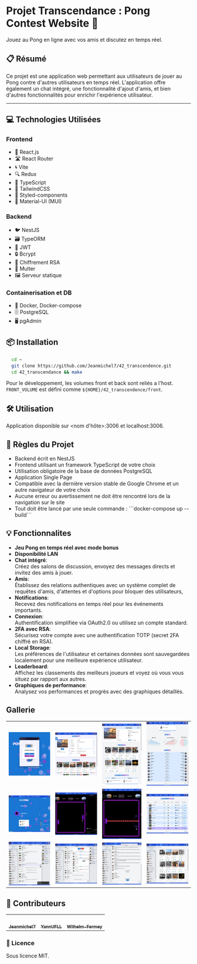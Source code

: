 # Projet Transcendance : Pong Contest Website 🏓
Jouez au Pong en ligne avec vos amis et discutez en temps réel.

## 📋 Résumé

Ce projet est une application web permettant aux utilisateurs de jouer au Pong contre d'autres utilisateurs en temps réel. L'application offre également un chat intégré, une fonctionnalité d'ajout d'amis, et bien d'autres fonctionnalités pour enrichir l'expérience utilisateur.

---

## 💻 Technologies Utilisées

### Frontend
- 📘 React.js
- 🛣️ React Router
- 🌀 Vite
- 🔍 Redux
- 🔧 TypeScript
- 💨 TailwindCSS
- 🎨 Styled-components
- 🌈 Material-UI (MUI)

### Backend
- 🐦 NestJS
- 🗃 TypeORM
- 🔐 JWT
- 🔒 Bcrypt
- 🔏 Chiffrement RSA
- 📂 Multer
- 🖼️ Serveur statique

### Containerisation et DB
- 🐳 Docker, Docker-compose
- 🗄️ PostgreSQL
- 🖥️ pgAdmin


## 📦 Installation

```bash
  cd ~
  git clone https://github.com/Jeanmichel7/42_transcendence.git
  cd 42_transcendance && make
```
Pour le développement, les volumes front et back sont reliés a l'host.  `FRONT_VOLUME` est défini comme `${HOME}/42_transcendence/front`.

## 🛠️ Utilisation
Application disponible sur <nom d'hôte>:3006 et localhost:3006.


## 📜 Règles du Projet
- Backend écrit en NestJS
- Frontend utilisant un framework TypeScript de votre choix
- Utilisation obligatoire de la base de données PostgreSQL
- Application Single Page
- Compatible avec la dernière version stable de Google Chrome et un autre navigateur de votre choix
- Aucune erreur ou avertissement ne doit être rencontré lors de la navigation sur le site
- Tout doit être lancé par une seule commande : \```docker-compose up --build\```


## 💡 Fonctionnalites

- **Jeu Pong en temps réel avec mode bonus**  
- **Disponibilité LAN**  
- **Chat intégré**:    
  Créez des salons de discussion, envoyez des messages directs et invitez des amis à jouer.
- **Amis**:    
  Établissez des relations authentiques avec un système complet de requêtes d'amis, d'attentes et d'options pour bloquer des utilisateurs, 
- **Notifications**:    
   Recevez des notifications en temps réel pour les événements importants.
- **Connexion**:      
    Authentification simplifiée via OAuth2.0 ou utilisez un compte standard.
- **2FA avec RSA**:      
    Sécurisez votre compte avec une authentification TOTP (secret 2FA chiffré en RSA).
- **Local Storage**:    
    Les préférences de l'utilisateur et certaines données sont sauvegardées localement pour une meilleure expérience utilisateur.
- **Leaderboard**:    
    Affichez les classements des meilleurs joueurs et voyez où vous vous situez par rapport aux autres.
- **Graphiques de performance**:    
    Analysez vos performances et progrès avec des graphiques détaillés.

      
## Gallerie
<table>
  <tr>
    <td>
      <img src="https://github.com/Jeanmichel7/42_transcendence/blob/imageReadme/imageReadme/login.png?raw=true" alt="Alt text for image 1"/>
    </td>
    <td>
     <img src="https://github.com/Jeanmichel7/42_transcendence/blob/imageReadme/imageReadme/account.png?raw=true" alt="Alt text for image 1"/>
    </td>
    <td>
      <img src="https://github.com/Jeanmichel7/42_transcendence/blob/imageReadme/imageReadme/profile1.png?raw=true" alt="Alt text for image 1"/>
    </td>
     <td>
      <img src="https://github.com/Jeanmichel7/42_transcendence/blob/imageReadme/imageReadme/profile2.png?raw=true" alt="Alt text for image 1"/>
    </td>
  </tr>

  <tr>
    <td>
      <img src="https://github.com/Jeanmichel7/42_transcendence/blob/imageReadme/imageReadme/lobbygame.png?raw=true" alt="Alt text for image 1"/>
    </td>
    <td>
      <img src="https://github.com/Jeanmichel7/42_transcendence/blob/imageReadme/imageReadme/game.png?raw=true" alt="Alt text for image 1"/>
    </td>
    <td>
     <img src="https://github.com/Jeanmichel7/42_transcendence/blob/imageReadme/imageReadme/gamebonus.png?raw=true" alt="Alt text for image 1"/>
    </td>
    <td>
      <img src="https://github.com/Jeanmichel7/42_transcendence/blob/imageReadme/imageReadme/leaderboard.png?raw=true" alt="Alt text for image 1"/>
    </td>
  </tr>

  <tr>
    <td>
      <img src="https://github.com/Jeanmichel7/42_transcendence/blob/imageReadme/imageReadme/channel.png?raw=true" alt="Alt text for image 1"/>
    </td>
    <td>
      <img src="https://github.com/Jeanmichel7/42_transcendence/blob/imageReadme/imageReadme/channelAdmin.png?raw=true" alt="Alt text for image 1"/>
    </td>
    <td>
     <img src="https://github.com/Jeanmichel7/42_transcendence/blob/imageReadme/imageReadme/messagerie.png?raw=true" alt="Alt text for image 1"/>
    </td>
    <td>
      <img src="https://github.com/Jeanmichel7/42_transcendence/blob/imageReadme/imageReadme/searchFriends.png?raw=true" alt="Alt text for image 1"/>
    </td>
  </tr>
</table>

## 🤝 Contributeurs

<table>
  <tr>
    <td align="center"><a href="https://github.com/Jeanmichel7"><img src="https://github.com/Jeanmichel7.png?size=100" width="100px;" alt=""/><br /><sub><b>Jeanmichel7</b></sub></a><br /></td>
    <td align="center"><a href="https://github.com/YannUFLL"><img src="https://github.com/YannUFLL.png?size=100" width="100px;" alt=""/><br /><sub><b>YannUFLL</b></sub></a><br /></td>
    <td align="center"><a href="https://github.com/Wilhelm-Fermey"><img src="https://github.com/Wilhelm-Fermey.png?size=100" width="100px;" alt=""/><br /><sub><b>Wilhelm-Fermey</b></sub></a><br /></td>

  </tr>
</table>

### 📜 Licence

Sous licence MIT.
